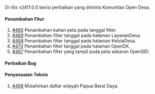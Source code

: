 Di rilis v2411.0.0 berisi perbaikan yang diminta Komunitas Open Desa.

#### Penambahan Fitur

1. [#465](https://github.com/OpenSID/pantau/issues/465) Penambahan kaitan peta pada tanggal filter.
2. [#469](https://github.com/OpenSID/pantau/issues/469) Penambahan filter tanggal pada halaman LayananDesa.
3. [#468](https://github.com/OpenSID/pantau/issues/468) Penambahan filter tanggal pada halaman KelolaDesa.
4. [#470](https://github.com/OpenSID/pantau/issues/470) Penambahan filter tanggal pada halaman OpenDK.
5. [#467](https://github.com/OpenSID/pantau/issues/467) Penambahan filter yang tampil pada peta sebaran OpenSID.

#### Perbaikan Bug

#### Penyesuaian Teknis

1. [#458](https://github.com/OpenSID/pantau/issues/458) Mutahirkan daftar wilayah Papua Barat Daya.
